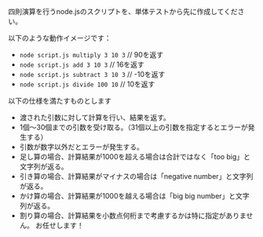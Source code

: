 四則演算を行うnode.jsのスクリプトを、単体テストから先に作成してください。

以下のような動作イメージです：

- `node script.js multiply 3 10 3` // 90を返す
- `node script.js add 3 10 3` // 16を返す
- `node script.js subtract 3 10 3` // -10を返す
- `node script.js divide 100 10` // 10を返す

以下の仕様を満たすものとします

- 渡された引数に対して計算を行い、結果を返す。
- 1個〜30個までの引数を受け取る。（31個以上の引数を指定するとエラーが発生する）
- 引数が数字以外だとエラーが発生する。
- 足し算の場合、計算結果が1000を超える場合は合計ではなく「too big」と文字列が返る。
- 引き算の場合、計算結果がマイナスの場合は「negative number」と文字列が返る。
- かけ算の場合、計算結果が1000を越える場合は「big big number」と文字列が返る。
- 割り算の場合、計算結果を小数点何桁まで考慮するかは特に指定がありません。
お任せします！

